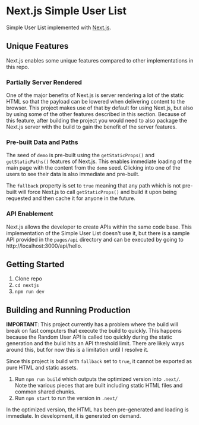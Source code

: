 # Next.js Simple User List
Simple User List implemented with [Next.js](https://nextjs.org/).

## Unique Features
Next.js enables some unique features compared to other implementations in this repo.

### Partially Server Rendered
One of the major benefits of Next.js is server rendering a lot of the static HTML so that the payload can be lowered when delivering content to the browser.  This project makes use of that by default for using Next.js, but also by using some of the other features described in this section.  Because of this feature, after building the project you would need to also package the Next.js server with the build to gain the benefit of the server features.

### Pre-built Data and Paths
The seed of `demo` is pre-built using the `getStaticProps()` and `getStaticPaths()` features of Next.js.  This enables immediate loading of the main page with the content from the `demo` seed.  Clicking into one of the users to see their data is also immediate and pre-built.

The `fallback` property is set to `true` meaning that any path which is not pre-built will force Next.js to call `getStaticProps()` and build it upon being requested and then cache it for anyone in the future.

### API Enablement
Next.js allows the developer to create APIs within the same code base.  This implementation of the Simple User List doesn't use it, but there is a sample API provided in the `pages/api` directory and can be executed by going to http://localhost:3000/api/hello.

## Getting Started
1. Clone repo
1. `cd nextjs`
2. `npm run dev`

## Building and Running Production
**IMPORTANT**: This project currently has a problem where the build will break on fast computers that execute the build to quickly.  This happens because the Random User API is called too quickly during the static generation and the build hits an API threshold limit.  There are likely ways around this, but for now this is a limitation until I resolve it.

Since this project is build with `fallback` set to `true`, it cannot be exported as pure HTML and static assets.

1. Run `npm run build` which outputs the optimized version into `.next/`.  Note the various pieces that are built including static HTML files and common shared chunks.
1. Run `npm start` to run the version in `.next/`

In the optimized version, the HTML has been pre-generated and loading is immediate.  In development, it is generated on demand.
